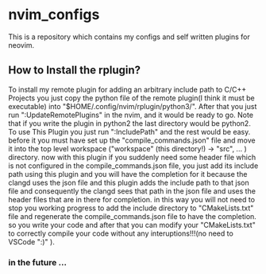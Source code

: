 # nvim_configs
This is a repository which contains my configs and self written plugins for neovim.


## How to Install the rplugin?
To install my remote plugin for adding an arbitrary include path to C/C++ Projects
you just copy the python file of the remote plugin(I think it must be executable)
into "$HOME/.config/nvim/rplugin/python3/". After that you just run ":UpdateRemotePlugins"
in the nvim, and it would be ready to go. Note that if you write the plugin in python2
the last directory would be python2. 
To use This Plugin you just run ":IncludePath" and the rest would be easy. before it you
must have set up the "compile_commands.json" file and move it into the top level workspace
("workspace" (this directory!) -> "src", ... ) directory. now with this plugin if you suddenly
need some header file which is not configured in the compile_commands.json file, you just add its 
include path using this plugin and you will have the completion for it because the clangd uses 
the json file and this plugin adds the include path to that json file and consequently the clangd
sees that path in the json file and uses the header files that are in there for completion.
in this way you will not need to stop you working progress to add the include directory to
"CMakeLists.txt" file and regenerate the compile_commands.json file to have the completion.
so you write your code and after that you can modify your "CMakeLists.txt" to correctly compile
your code without any interuptions!!!(no need to VSCode ":)" ).


### in the future ...




